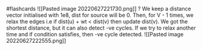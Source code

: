 #flashcards 
![[Pasted image 20220627221730.png]]
?
We keep a distance vector initialised with 1e8, dist for source will be 0. Then, for V - 1 times, we relax the edges i.e if dist(u) + wt < dist(v) then update dist(v). We got the shortest distance, but it can also detect -ve cycles. If we try to relax another time and if condition satisfies, then -ve cycle detected.
![[Pasted image 20220627222555.png]]
